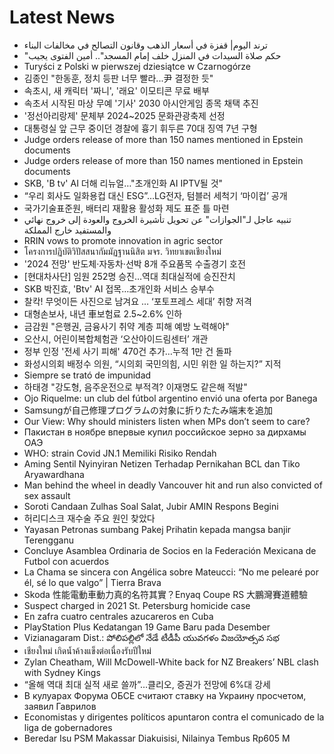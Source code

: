 # Latest News
-  ترند اليوم| قفزة في أسعار الذهب وقانون التصالح في مخالفات البناء
-  "حكم صلاة السيدات في المنزل خلف إمام المسجد".. أمين الفتوى يجيب
-  Turyści z Polski w pierwszej dziesiątce w Czarnogórze
-  김종인 "한동훈, 정치 등판 너무 빨라...尹 결정한 듯"
-  속초시, 새 캐릭터 '짜니', '래요' 이모티콘 무료 배부
-  속초서 시작된 마상 무예 '기사' 2030 아시안게임 종목 채택 추진
-  '정선아리랑제' 문체부 2024~2025 문화관광축제 선정
-  대통령실 앞 근무 중이던 경찰에 흉기 휘두른 70대 징역 7년 구형
-  Judge orders release of more than 150 names mentioned in Epstein documents
-  Judge orders release of more than 150 names mentioned in Epstein documents
-  SKB, 'B tv' AI 더해 리뉴얼…"초개인화 AI IPTV될 것"
-  “우리 회사도 일화용컵 대신 ESG”…LG전자, 텀블러 세척기 ‘마이컵’ 공개
-  국가기술표준원, 배터리 재활용 활성화 제도 표준 틀 마련
-  تنبيه عاجل لـ"الجوازات" عن تحويل تأشيرة الخروج والعودة إلى خروج نهائي والمستفيد خارج المملكة
-  RRIN vows to promote innovation in agric sector
-  โครงการปฏิบัติวิปัสสนากัมมัฏฐานนิสิต มจร. วิทยาเขตเชียงใหม่
-  '2024 전망' 반도체·자동차·선박 8개 주요품목 수출경기 호전
-  [현대차사단] 임원 252명 승진…역대 최대실적에 승진잔치
-  SKB 박진효, 'Btv' AI 접목…초개인화 서비스 승부수
-  찰칵! 무엇이든 사진으로 남겨요 … ‘포토프레스 세대’ 취향 저격
-  대형손보사, 내년 車보험료 2.5~2.6% 인하
-  금감원 "은행권, 금융사기 취약 계층 피해 예방 노력해야"
-  오산시, 어린이복합체험관 ‘오산아이드림센터’ 개관
-  정부 인정 '전세 사기 피해' 470건 추가…누적 1만 건 돌파
-  화성시의회 배정수 의원, “시의회 국민의힘, 시민 위한 일 하는지?” 지적
-  Siempre se trató de impunidad
-  하태경 "강도형, 음주운전으로 부적격? 이재명도 같은해 적발"
-  Ojo Riquelme: un club del fútbol argentino envió una oferta por Banega
-  Samsungが自己修理プログラムの対象に折りたたみ端末を追加
-  Our View: Why should ministers listen when MPs don’t seem to care?
-  Пакистан в ноябре впервые купил российское зерно за дирхамы ОАЭ
-  WHO: strain Covid JN.1 Memiliki Risiko Rendah
-  Aming Sentil Nyinyiran Netizen Terhadap Pernikahan BCL dan Tiko Aryawardhana
-  Man behind the wheel in deadly Vancouver hit and run also convicted of sex assault
-  Soroti Candaan Zulhas Soal Salat, Jubir AMIN Respons Begini
-  허리디스크 재수술 주요 원인 찾았다
-  Yayasan Petronas sumbang Pakej Prihatin kepada mangsa banjir Terengganu
-  Concluye Asamblea Ordinaria de Socios en la Federación Mexicana de Futbol con acuerdos
-  La Chama se sincera con Angélica sobre Mateucci: “No me pelearé por él, sé lo que valgo” | Tierra Brava
-  Skoda 性能電動車動力真的名符其實？Enyaq Coupe RS 大鵬灣賽道體驗
-  Suspect charged in 2021 St. Petersburg homicide case
-  En zafra cuatro centrales azucareros en Cuba
-  PlayStation Plus Kedatangan 19 Game Baru pada Desember
-  Vizianagaram Dist.: పోలిపల్లిలో నేడే టీడీపీ యువగళం విజయోత్సవ సభ
-  เชียงใหม่ เกิดน้ำค้างแข็งต่อเนื่องรับปีใหม่
-  Zylan Cheatham, Will McDowell-White back for NZ Breakers’ NBL clash with Sydney Kings
-  “올해 역대 최대 실적 새로 쓸까”…클리오, 증권가 전망에 6%대 강세
-  В кулуарах Форума ОБСЕ считают ставку на Украину просчетом, заявил Гаврилов
-  Economistas y dirigentes políticos apuntaron contra el comunicado de la liga de gobernadores
-  Beredar Isu PSM Makassar Diakuisisi, Nilainya Tembus Rp605 M
